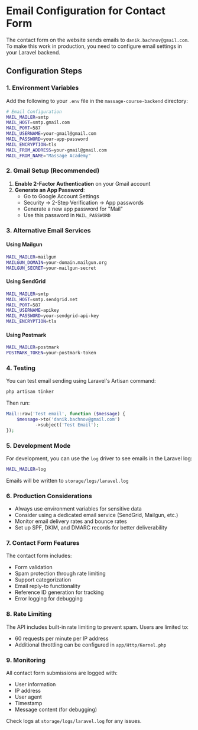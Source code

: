 # Email Configuration for Contact Form

The contact form on the website sends emails to `danik.bachnov@gmail.com`. To make this work in production, you need to configure email settings in your Laravel backend.

## Configuration Steps

### 1. Environment Variables

Add the following to your `.env` file in the `massage-course-backend` directory:

```bash
# Email Configuration
MAIL_MAILER=smtp
MAIL_HOST=smtp.gmail.com
MAIL_PORT=587
MAIL_USERNAME=your-gmail@gmail.com
MAIL_PASSWORD=your-app-password
MAIL_ENCRYPTION=tls
MAIL_FROM_ADDRESS=your-gmail@gmail.com
MAIL_FROM_NAME="Massage Academy"
```

### 2. Gmail Setup (Recommended)

1. **Enable 2-Factor Authentication** on your Gmail account
2. **Generate an App Password**:
   - Go to Google Account Settings
   - Security → 2-Step Verification → App passwords
   - Generate a new app password for "Mail"
   - Use this password in `MAIL_PASSWORD`

### 3. Alternative Email Services

#### Using Mailgun
```bash
MAIL_MAILER=mailgun
MAILGUN_DOMAIN=your-domain.mailgun.org
MAILGUN_SECRET=your-mailgun-secret
```

#### Using SendGrid
```bash
MAIL_MAILER=smtp
MAIL_HOST=smtp.sendgrid.net
MAIL_PORT=587
MAIL_USERNAME=apikey
MAIL_PASSWORD=your-sendgrid-api-key
MAIL_ENCRYPTION=tls
```

#### Using Postmark
```bash
MAIL_MAILER=postmark
POSTMARK_TOKEN=your-postmark-token
```

### 4. Testing

You can test email sending using Laravel's Artisan command:

```bash
php artisan tinker
```

Then run:
```php
Mail::raw('Test email', function ($message) {
    $message->to('danik.bachnov@gmail.com')
           ->subject('Test Email');
});
```

### 5. Development Mode

For development, you can use the `log` driver to see emails in the Laravel log:

```bash
MAIL_MAILER=log
```

Emails will be written to `storage/logs/laravel.log`

### 6. Production Considerations

- Always use environment variables for sensitive data
- Consider using a dedicated email service (SendGrid, Mailgun, etc.)
- Monitor email delivery rates and bounce rates
- Set up SPF, DKIM, and DMARC records for better deliverability

### 7. Contact Form Features

The contact form includes:
- Form validation
- Spam protection through rate limiting
- Support categorization
- Email reply-to functionality
- Reference ID generation for tracking
- Error logging for debugging

### 8. Rate Limiting

The API includes built-in rate limiting to prevent spam. Users are limited to:
- 60 requests per minute per IP address
- Additional throttling can be configured in `app/Http/Kernel.php`

### 9. Monitoring

All contact form submissions are logged with:
- User information
- IP address
- User agent
- Timestamp
- Message content (for debugging)

Check logs at `storage/logs/laravel.log` for any issues.
